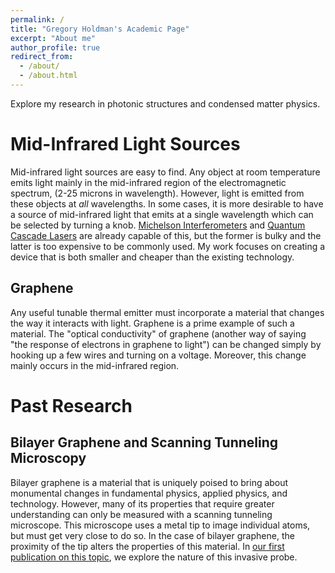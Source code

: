 ```yaml
---
permalink: /
title: "Gregory Holdman's Academic Page"
excerpt: "About me"
author_profile: true
redirect_from: 
  - /about/
  - /about.html
---
```


Explore my research in photonic structures and condensed matter physics.

Mid-Infrared Light Sources
======
Mid-infrared light sources are easy to find. Any object at room temperature emits light mainly in the mid-infrared region of the electromagnetic spectrum, (2-25 microns in wavelength). However, light is emitted from these objects at *all* wavelengths. In some cases, it is more desirable to have a source of mid-infrared light that emits at a single wavelength which can be selected by turning a knob. [Michelson Interferometers](https://en.wikipedia.org/wiki/Michelson_interferometer) and [Quantum Cascade Lasers](https://en.wikipedia.org/wiki/Quantum_cascade_laser) are already capable of this, but the former is bulky and the latter is too expensive to be commonly used. My work focuses on creating a device that is both smaller and cheaper than the existing technology.


Graphene
------

Any useful tunable thermal emitter must incorporate a material that changes the way it interacts with light. Graphene is a prime example of such a material. The "optical conductivity" of graphene (another way of saying "the response of electrons in graphene to light") can be changed simply by hooking up a few wires and turning on a voltage. Moreover, this change mainly occurs in the mid-infrared region.

Past Research
======

Bilayer Graphene and Scanning Tunneling Microscopy
------
Bilayer graphene is a material that is uniquely poised to bring about monumental changes in fundamental physics, applied physics, and technology. However, many of its properties that require greater understanding can only be measured with a scanning tunneling microscope. This microscope uses a metal tip to image individual atoms, but must get very close to do so. In the case of bilayer graphene, the proximity of the tip alters the properties of this material. In [our first publication on this topic](https://gholdman1.github.io/publication/blg-in-stm), we explore the nature of this invasive probe.
